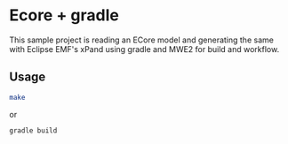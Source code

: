 # Ecore + gradle

 This sample project is reading an ECore model and generating the same with Eclipse EMF's xPand
 using gradle and MWE2 for build and workflow.

## Usage

~~~bash
make
~~~

or

~~~bash
gradle build
~~~
